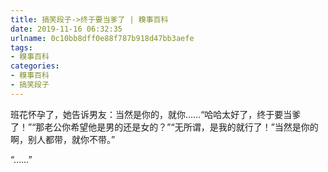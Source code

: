 ```yaml
---
title: 搞笑段子->终于要当爹了 | 糗事百科
date: 2019-11-16 06:32:35
urlname: 0c10bb8dff0e88f787b918d47bb3aefe
tags: 
- 糗事百科
categories:
- 糗事百科
- 搞笑段子
---
```

班花怀孕了，她告诉男友：当然是你的，就你……“哈哈太好了，终于要当爹了！”“那老公你希望他是男的还是女的？”“无所谓，是我的就行了！”当然是你的啊，别人都带，就你不带。”

“……”


